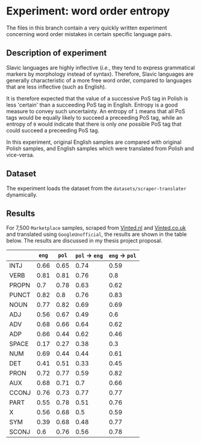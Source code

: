 # Experiment: word order entropy
The files in this branch contain a very quickly written experiment concerning word order mistakes in certain specific language pairs.

## Description of experiment
Slavic languages are highly inflective (*i.e.*, they tend to express grammatical markers by morphology instead of syntax). Therefore, Slavic languages are generally characteristic of a more free word order, compared to languages that are less inflective (such as English).

It is therefore expected that the value of a successive PoS tag in Polish is less 'certain' than a succeeding PoS tag in English. Entropy is a good measure to convey such uncertainty. An entropy of `1` means that all PoS tags would be equally likely to succeed a preceeding PoS tag, while an entropy of `0` would indicate that there is only *one* possible PoS tag that could succeed a preceeding PoS tag.

In this experiment, original English samples are compared with original Polish samples, and English samples which were translated from Polish and vice-versa.

## Dataset ##

The experiment loads the dataset from the `datasets/scraper-translater` dynamically.

## Results ##

For 7,500 `Marketplace` samples, scraped from [Vinted.nl](https://vinted.nl/) and [Vinted.co.uk](https://vinted.co.uk/) and translated using `GoogleUnofficial`, the results are shown in the table below. The results are discussed in my thesis project proposal.

|       | `eng` | `pol` | `pol` -> `eng` | `eng` -> `pol` |
|-------|-------|-------|----------------|----------------|
| INTJ  | 0.66  | 0.65  | 0.74           | 0.59           |
| VERB  | 0.81  | 0.81  | 0.76           | 0.8            |
| PROPN | 0.7   | 0.78  | 0.63           | 0.62           |
| PUNCT | 0.82  | 0.8   | 0.76           | 0.83           |
| NOUN  | 0.77  | 0.82  | 0.69           | 0.69           |
| ADJ   | 0.56  | 0.67  | 0.49           | 0.6            |
| ADV   | 0.68  | 0.66  | 0.64           | 0.62           |
| ADP   | 0.66  | 0.44  | 0.62           | 0.46           |
| SPACE | 0.17  | 0.27  | 0.38           | 0.3            |
| NUM   | 0.69  | 0.44  | 0.44           | 0.61           |
| DET   | 0.41  | 0.51  | 0.33           | 0.45           |
| PRON  | 0.72  | 0.77  | 0.59           | 0.82           |
| AUX   | 0.68  | 0.71  | 0.7            | 0.66           |
| CCONJ | 0.76  | 0.73  | 0.77           | 0.77           |
| PART  | 0.55  | 0.78  | 0.51           | 0.76           |
| X     | 0.56  | 0.68  | 0.5            | 0.59           |
| SYM   | 0.39  | 0.68  | 0.48           | 0.77           |
| SCONJ | 0.6   | 0.76  | 0.56           | 0.78           |